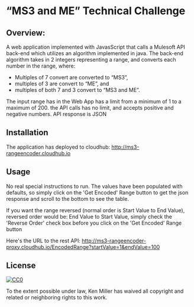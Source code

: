 “MS3 and ME” Technical Challenge
==================================

## Overview:
A web application implemented with JavasScript that calls a Mulesoft API back-end which utilizes an 
algorithm implemented in java.  The back-end algorithm takes in 2 integers representing a range, and 
converts each number in the range, where: 

* Multiples of 7 convert are converted to “MS3”,
* multiples of 3 are convert to “ME”, and 
* multiples of both 7 and 3 convert to “MS3 and ME”.  

The input range has in the Web App has a limit from a minimum of 1 to a maximum of 200. 
the API calls has no limit, and accepts positive and negative numbers.  API response is JSON


## Installation

The application has deployed to cloudhub:
http://ms3-rangeencoder.cloudhub.io

## Usage

No real special instructions to run. 
The values have been populated with defaults, so simply click on the 'Get Encoded' Range button to get the json response and scroll to the bottom to see the table.

If you want the range reversed (normal order is Start Value to End Value), reversed order would be: End Value to Start Value, simply check the 'Reverse Order' check box before you click on the 'Get Encoded' Range button 


Here's the URL to the rest API:
http://ms3-rangeencoder-proxy.cloudhub.io/EncodedRange?startValue=1&endValue=100


## License

[![CC0](https://licensebuttons.net/p/zero/1.0/88x31.png)](https://creativecommons.org/publicdomain/zero/1.0/)

To the extent possible under law, Ken Miller has waived all copyright and related or neighboring rights to this work.